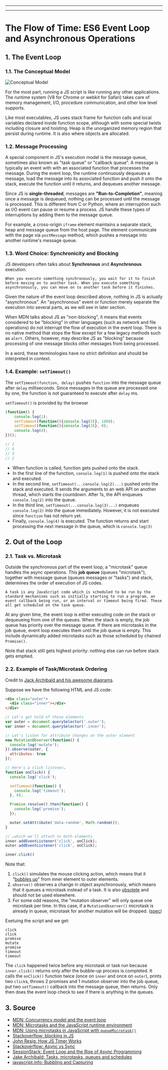 ___

___

# The Flow of Time: ES6 Event Loop and Asynchronous Operations

## 1. The Event Loop

### 1.1. The Conceptual Model

![Conceptual Model](https://mdn.mozillademos.org/files/17124/The_Javascript_Runtime_Environment_Example.svg)  

For the most part, running a JS script is like running any other applications. The runtime system (V8 for Chrome or webkit for Safari) takes care of memory management, I/O, procedure communication, and other low level supports. 

Like most executables, JS uses stack frame for function calls and local variables declared inside function scope, although with some special twists including closure and hoisting. Heap is the unorganized memory region that persist during runtime. It is also where objects are allocated. 

### 1.2. Message Processing

A special component in JS's execution model is the message queue, sometimes also known as "task queue" or "callback queue". A message is typically an event with with an associated function that processes the message. During the event loop, the runtime continuously dequeues a message, load the message into its associated function and push it onto the stack, execute the function until it returns, and dequeues another message.

Since JS is **single-threaded**, messages are **"Run-to-Completion"**, meaning once a message is dequeued, nothing can be processed until the message is processed. This is different from C or Python, where an interruption such as I/O event can pause or resume a process. JS handle these types of interruptions by adding them to the message queue. 

For example, a cross-origin `iframe` element maintains a separate stack, heap and message queue from the host page. The element communicate with the page via `postMessage` method, which pushes a message into another runtime's message queue.

### 1.3. Word Choice: Synchronicity and Blocking

JS developers often talks about **Synchronous** and **Asynchronous** execution. 

    When you execute something synchronously, you wait for it to finish before moving on to another task. When you execute something asynchronously, you can move on to another task before it finishes.

Given the nature of the event loop described above, nothing in JS is actually "asynchronous". An "asynchronous" event or function merely separate the execution into several parts, as we will see in later section.

When MDN talks about JS as "non-blocking", it means that events considered to be "blocking" in other languages (such as network and file operations) do not interrupt the flow of execution in the event loop. There is no native method that stops the flow except for a few legacy methods such as `alert`. Others, however, may describe JS as "blocking" because processing of one message blocks other messages from being processed. 

In a word, these terminologies have no strict definition and should be interpreted in context. 

### 1.4. Example: `setTimeout()`

The `setTimeout(function, delay)` pushes `function` into the message queue after `delay` milliseconds. Since messages in the queue are processed one by one, the function is not guaranteed to execute after `delay` ms. 

`setTimeout()` is provided by the browser 

```javascript
(function() {
    console.log(1); 
    setTimeout(function(){console.log(2)}, 1000); 
    setTimeout(function(){console.log(3)}, 0); 
    console.log(4);
})();

// 1    
// 4
// 3
// 2
```

- When function is called, function gets pushed onto the stack.
- In the first line of the function, `console.log(1)` is pushed onto the stack and executed.
- In the second line, `setTimeout(...console.log(2)...)` pushed onto the stack and executed. It sends the arguments to an web API on another thread, which starts the countdown. After 1s, the API enqueues `console.log(2)` into the queue.
- In the third line, `setTimeout(...console.log(3)...)` enqueues `console.log(2)` into the queue immediately. However, it is not executed since `function` has not return yet.
- Finally, `console.log(4)` is executed. The function returns and start processing the next message in the queue, which is `console.log(3)`



## 2. Out of the Loop

### 2.1. Task vs. Microtask

Outside the synchronous part of the event loop, a "microtask" queue handles the async operations. This **job queue** (queues "microtask"), together with message queue (queues messages or "tasks") and stack, determines the order of execution of JS codes.

    A task is any JavaScript code which is scheduled to be run by the standard mechanisms such as initially starting to run a program, an event callback being run, or an interval or timeout being fired. These all get scheduled on the task queue.

At any given time, the event loop is either executing code on the stack or dequeueing from one of the queues. When the stack is empty, the job queue has priority over the message queue. If there are microtasks in the job queue, event loop executes them until the job queue is empty. This include dynamically added microtasks such as those scheduled by chained `Promise()`.

Note that stack still gets highest priority: nothing else can run before stack gets emptied.

### 2.2. Example of Task/Microtask Ordering

Credit to [Jack Archibald and his awesome diagrams](https://jakearchibald.com/2015/tasks-microtasks-queues-and-schedules/).

Suppose we have the following HTML and JS code:
```html
<div class="outer">
  <div class="inner"></div>
</div>
```

```javascript
// Let's get hold of those elements
var outer = document.querySelector('.outer');
var inner = document.querySelector('.inner');

// Let's listen for attribute changes on the outer element
new MutationObserver(function() {
  console.log('mutate');
}).observe(outer, {
  attributes: true
});

// Here's a click listener…
function onClick() {
  console.log('click');

  setTimeout(function() {
    console.log('timeout');
  }, 0);

  Promise.resolve().then(function() {
    console.log('promise');
  });

  outer.setAttribute('data-random', Math.random());
}

// …which we'll attach to both elements
inner.addEventListener('click', onClick);
outer.addEventListener('click', onClick);

inner.click()
```
Note that:

1. `click()` simulates the mouse clicking action, which means that it "[bubbles up](https://javascript.info/bubbling-and-capturing)" from inner element to outer elements.
2. `observe()` observes a change in object asynchronously, which means that it queues a microtask instead of a task. It is also [obsolete](https://developer.mozilla.org/en-US/docs/Web/JavaScript/Reference/Global_Objects/Object/observe) and should not be used elsewhere.
3.  For some odd reasons, the "mutation observer" will only queue one microtask per time. In this case, if a `MutationObserver()` microtask is already in queue, microtask for another mutation will be dropped. ([spec](https://dom.spec.whatwg.org/#mutation-observers))

Exetuing the script and we get:
```
click
click
promise
mutate
promise
timeout
timeout
```
The `click` happened twice before any microtask or task run because `inner.click()` returns only after the bubble-up process is completed. It calls the `onClick()` function twice (once on `inner` and once on `outer`), prints two `click`s, throws 2 promises and 1 mutation observer into the job queue, put two `setTimeout()` callback into the message queue, then returns. Only then does the event loop check to see if there is anything in the queues.



## 3. Source
- [MDN: Concurrency model and the event loop](https://developer.mozilla.org/en-US/docs/Web/JavaScript/EventLoop)  
- [MDN: Microtasks and the JavaScript runtime environment](https://developer.mozilla.org/en-US/docs/Web/API/HTML_DOM_API/Microtask_guide/In_depth)
- [MDN: Using microtasks in JavaScript with `queueMicrotask()`](https://developer.mozilla.org/en-US/docs/Web/API/HTML_DOM_API/Microtask_guide)
- [Stackoverflow: blocking in JS](https://stackoverflow.com/questions/13635297/emulate-javascript-alert-blocking-nature)
- [John Resig: How JS Timer Works](https://johnresig.com/blog/how-javascript-timers-work/)
- [Stackoverflow: Async vs Sync](https://stackoverflow.com/questions/748175/asynchronous-vs-synchronous-execution-what-does-it-really-mean)
- [SessionStack: Event Loop and the Rise of Async Programming](https://blog.sessionstack.com/how-javascript-works-event-loop-and-the-rise-of-async-programming-5-ways-to-better-coding-with-2f077c4438b5)
- [Jake Archibald: Tasks, microtasks, queues and schedules](https://jakearchibald.com/2015/tasks-microtasks-queues-and-schedules/)
- [javascript.info: Bubbling and Capturing](https://javascript.info/bubbling-and-capturing)